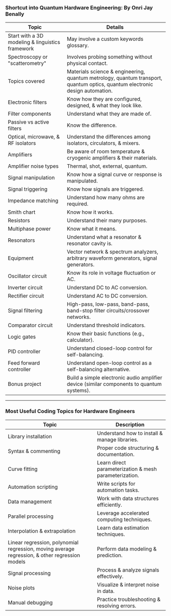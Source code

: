 ### **Shortcut into Quantum Hardware Engineering: By Onri Jay Benally**

| **Topic** | **Details** |
|-----------|-------------|
| Start with a 3D modeling & linguistics framework | May involve a custom keywords glossary. |
| Spectroscopy or "scatterometry" | Involves probing something without physical contact. |
| Topics covered | Materials science & engineering, quantum metrology, quantum transport, quantum optics, quantum electronic design automation. |
| Electronic filters | Know how they are configured, designed, & what they look like. |
| Filter components | Understand what they are made of. |
| Passive vs active filters | Know the difference. |
| Optical, microwave, & RF isolators | Understand the differences among isolators, circulators, & mixers. |
| Amplifiers | Be aware of room temperature & cryogenic amplifiers & their materials. |
| Amplifier noise types | Thermal, shot, external, quantum. |
| Signal manipulation | Know how a signal curve or response is manipulated. |
| Signal triggering | Know how signals are triggered. |
| Impedance matching | Understand how many ohms are required. |
| Smith chart | Know how it works. |
| Resistors | Understand their many purposes. |
| Multiphase power | Know what it means. |
| Resonators | Understand what a resonator & resonator cavity is. |
| Equipment | Vector network & spectrum analyzers, arbitrary waveform generators, signal generators. |
| Oscillator circuit | Know its role in voltage fluctuation or AC. |
| Inverter circuit | Understand DC to AC conversion. |
| Rectifier circuit | Understand AC to DC conversion. |
| Signal filtering | High-pass, low-pass, band-pass, band-stop filter circuits/crossover networks. |
| Comparator circuit | Understand threshold indicators. |
| Logic gates | Know their basic functions (e.g., calculator). |
| PID controller | Understand closed-loop control for self-balancing. |
| Feed forward controller | Understand open-loop control as a self-balancing alternative. |
| Bonus project | Build a simple electronic audio amplifier device (similar components to quantum systems). |

---

### **Most Useful Coding Topics for Hardware Engineers**

| **Topic** | **Description** |
|-----------|-----------------|
| Library installation | Understand how to install & manage libraries. |
| Syntax & commenting | Proper code structuring & documentation. |
| Curve fitting | Learn direct parameterization & mesh parameterization. |
| Automation scripting | Write scripts for automation tasks. |
| Data management | Work with data structures efficiently. |
| Parallel processing | Leverage accelerated computing techniques. |
| Interpolation & extrapolation | Learn data estimation techniques. |
| Linear regression, polynomial regression, moving average regression, & other regression models | Perform data modeling & prediction. |
| Signal processing | Process & analyze signals effectively. |
| Noise plots | Visualize & interpret noise in data. |
| Manual debugging | Practice troubleshooting & resolving errors. |
